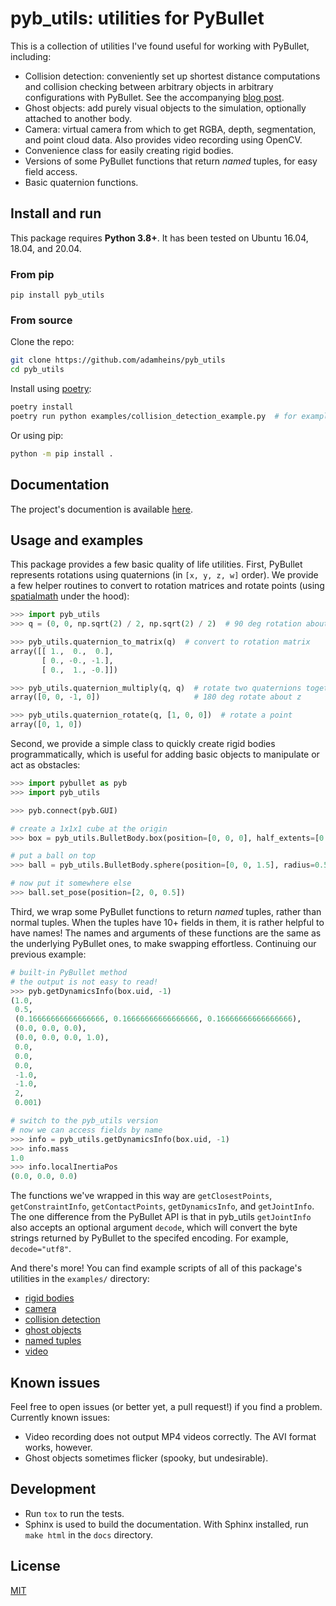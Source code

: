 # pyb_utils: utilities for PyBullet

This is a collection of utilities I've found useful for working with PyBullet,
including:
* Collision detection: conveniently set up shortest distance computations and
  collision checking between arbitrary objects in arbitrary configurations with
  PyBullet. See the accompanying [blog post](https://adamheins.com/blog/collision-detection-pybullet).
* Ghost objects: add purely visual objects to the simulation, optionally
  attached to another body.
* Camera: virtual camera from which to get RGBA, depth, segmentation, and point
  cloud data. Also provides video recording using OpenCV.
* Convenience class for easily creating rigid bodies.
* Versions of some PyBullet functions that return *named* tuples, for easy
  field access.
* Basic quaternion functions.

## Install and run
This package requires **Python 3.8+**. It has been tested on Ubuntu 16.04,
18.04, and 20.04.

### From pip
```
pip install pyb_utils
```

### From source
Clone the repo:
```bash
git clone https://github.com/adamheins/pyb_utils
cd pyb_utils
```

Install using [poetry](https://python-poetry.org/):
```bash
poetry install
poetry run python examples/collision_detection_example.py  # for example
```

Or using pip:
```bash
python -m pip install .
```

## Documentation

The project's documention is available [here](https://pyb-utils.readthedocs.io).

## Usage and examples
This package provides a few basic quality of life utilities. First, PyBullet
represents rotations using quaternions (in `[x, y, z, w]` order). We provide a
few helper routines to convert to rotation matrices and rotate points (using
[spatialmath](https://github.com/bdaiinstitute/spatialmath-python) under the
hood):
```python
>>> import pyb_utils
>>> q = (0, 0, np.sqrt(2) / 2, np.sqrt(2) / 2)  # 90 deg rotation about z-axis

>>> pyb_utils.quaternion_to_matrix(q)  # convert to rotation matrix
array([[ 1.,  0.,  0.],
       [ 0., -0., -1.],
       [ 0.,  1., -0.]])

>>> pyb_utils.quaternion_multiply(q, q)  # rotate two quaternions together
array([0, 0, -1, 0])                     # 180 deg rotate about z

>>> pyb_utils.quaternion_rotate(q, [1, 0, 0])  # rotate a point
array([0, 1, 0])
```

Second, we provide a simple class to quickly create rigid bodies
programmatically, which is useful for adding basic objects to manipulate or act
as obstacles:
```python
>>> import pybullet as pyb
>>> import pyb_utils

>>> pyb.connect(pyb.GUI)

# create a 1x1x1 cube at the origin
>>> box = pyb_utils.BulletBody.box(position=[0, 0, 0], half_extents=[0.5, 0.5, 0.5])

# put a ball on top
>>> ball = pyb_utils.BulletBody.sphere(position=[0, 0, 1.5], radius=0.5)

# now put it somewhere else
>>> ball.set_pose(position=[2, 0, 0.5])
```

Third, we wrap some PyBullet functions to return *named* tuples, rather than
normal tuples. When the tuples have 10+ fields in them, it is rather helpful to
have names! The names and arguments of these functions are the same as the
underlying PyBullet ones, to make swapping effortless. Continuing our previous
example:
```python
# built-in PyBullet method
# the output is not easy to read!
>>> pyb.getDynamicsInfo(box.uid, -1)
(1.0,
 0.5,
 (0.16666666666666666, 0.16666666666666666, 0.16666666666666666),
 (0.0, 0.0, 0.0),
 (0.0, 0.0, 0.0, 1.0),
 0.0,
 0.0,
 0.0,
 -1.0,
 -1.0,
 2,
 0.001)

# switch to the pyb_utils version
# now we can access fields by name
>>> info = pyb_utils.getDynamicsInfo(box.uid, -1)
>>> info.mass
1.0
>>> info.localInertiaPos
(0.0, 0.0, 0.0)
```
The functions we've wrapped in this way are `getClosestPoints`,
`getConstraintInfo`, `getContactPoints`, `getDynamicsInfo`, and `getJointInfo`.
The one difference from the PyBullet API is that in pyb_utils `getJointInfo`
also accepts an optional argument `decode`, which will convert the byte strings
returned by PyBullet to the specifed encoding. For example, `decode="utf8"`.

And there's more! You can find example scripts of all of this package's
utilities in the `examples/` directory:

* [rigid bodies](examples/bodies_example.py)
* [camera](examples/camera_example.py)
* [collision detection](examples/collision_detection_example.py)
* [ghost objects](examples/ghost_object_example.py)
* [named tuples](examples/named_tuples_example.py)
* [video](examples/video_example.py)

## Known issues
Feel free to open issues (or better yet, a pull request!) if you find a
problem. Currently known issues:

* Video recording does not output MP4 videos correctly. The AVI format works,
  however.
* Ghost objects sometimes flicker (spooky, but undesirable).

## Development
* Run `tox` to run the tests.
* Sphinx is used to build the documentation. With Sphinx installed, run `make
  html` in the `docs` directory.

## License
[MIT](https://github.com/adamheins/pyb_utils/blob/main/LICENSE)
